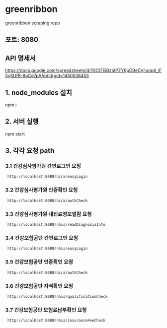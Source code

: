 # greenribbon
greenribbon scraping repo

## 포트: 8080
## API 명세서

 https://docs.google.com/spreadsheets/d/1GCI7EjBzbIPZY6pDBeCyihoqql_iF5ySUfB-8oCe7pA/edit#gid=1450538453
   
## 1. node_modules 설치

   npm i
   
## 2. 서버 실행

   npm start
   
## 3. 각각 요청 path
   
   ### 3.1 건강심사평가원 간편로그인 요청
     http://localhost:8080/hira/easyLogin
   
   ### 3.2 건강심사평가원 인증확인 요청
     http://localhost:8080/hira/authCheck
   
   ### 3.3 건강심사평가원 내진료정보열람 요청
     http://localhost:8080/nhis/readDiagnosisInfo
   
   ### 3.4 건강보험공단 간편로그인 요청
     http://localhost:8080/nhis/easyLogin
   
   ### 3.5 건강보험공단 인증확인 요청
     http://localhost:8080/hira/authCheck
   
   ### 3.6 건강보험공단 자격확인 요청
     http://localhost:8080/nhis/qualificationCheck
   
   ### 3.7 건강보험공단 보험료납부확인 요청
     http://localhost:8080/nhis/insuranceFeeCheck
